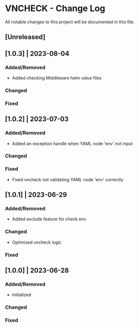 # VNCHECK - Change Log
All notable changes to this project will be documented in this file.

## [Unreleased]

## [1.0.3] | 2023-08-04
### Added/Removed
- Added checking Middleware helm value files
### Changed
### Fixed

## [1.0.2] | 2023-07-03
### Added/Removed
- Added an exception handle when YAML node 'env' not input
### Changed
### Fixed
- Fixed vncheck not validating YAML node 'env' correctly

## [1.0.1] | 2023-06-29
### Added/Removed
- Added exclude feature for check env
### Changed
- Optimized vncheck logic
### Fixed

## [1.0.0] | 2023-06-28
### Added/Removed
- Initialized
### Changed
### Fixed